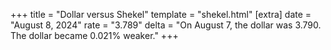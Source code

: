 +++
title = "Dollar versus Shekel"
template = "shekel.html"
[extra]
date = "August  8, 2024"
rate = "3.789"
delta = "On August  7, the dollar was 3.790. The dollar became 0.021% weaker."
+++
